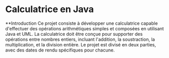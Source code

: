 # Calculatrice en Java
**Introduction
Ce projet consiste à développer une calculatrice capable d'effectuer des opérations arithmétiques simples et composées en utilisant Java et UML. La calculatrice doit être conçue pour supporter des opérations entre nombres entiers, incluant l'addition, la soustraction, la multiplication, et la division entière. Le projet est divisé en deux parties, avec des dates de rendu spécifiques pour chacune.
